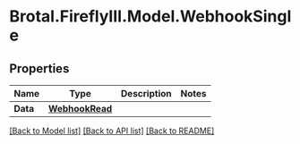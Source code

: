 # Brotal.FireflyIII.Model.WebhookSingle

## Properties

Name | Type | Description | Notes
------------ | ------------- | ------------- | -------------
**Data** | [**WebhookRead**](WebhookRead.md) |  | 

[[Back to Model list]](../../README.md#documentation-for-models) [[Back to API list]](../../README.md#documentation-for-api-endpoints) [[Back to README]](../../README.md)

